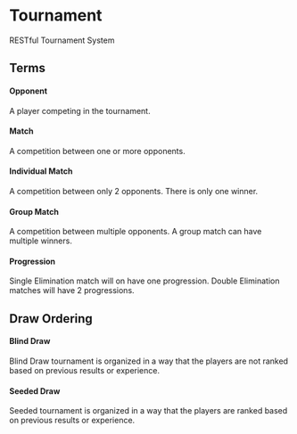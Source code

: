 # Tournament
RESTful Tournament System



## Terms

#### Opponent
A player competing in the tournament.

#### Match
A competition between one or more opponents.


#### Individual Match
A competition between only 2 opponents. There is only one winner.

#### Group Match
A competition between multiple opponents. A group match can have multiple winners.

#### Progression
Single Elimination match will on have one progression. Double Elimination matches will have 2 progressions.


## Draw Ordering

#### Blind Draw
Blind Draw tournament is organized in a way that the players are not ranked based on previous results or experience.


#### Seeded Draw
Seeded tournament is organized in a way that the players are ranked based on previous results or experience.
